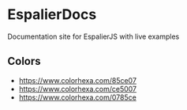 # EspalierDocs

Documentation site for EspalierJS with live examples

## Colors

* https://www.colorhexa.com/85ce07
* https://www.colorhexa.com/ce5007
* https://www.colorhexa.com/0785ce
